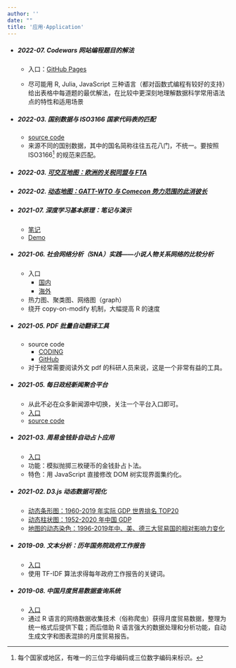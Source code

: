 ```yaml
---
author: ''
date: ""
title: '应用·Application'
---
```




- ##### 2022-07. **Codewars 网站编程题目的解法**

  - 入口：[GitHub Pages](https://humoonruc.github.io/Codewars.github.io/)

  - 尽可能用 R, Julia, JavaScript 三种语言（都对函数式编程有较好的支持）给出表格中每道题的最优解法，在比较中更深刻地理解数据科学常用语法点的特性和适用场景

- ##### 2022-03. **国别数据与 ISO3166 国家代码表的匹配**
  
  - [source code](https://github.com/Humoonruc/match-national-level-data-with-ISO3166)
  - 来源不同的国别数据，其中的国名简称往往五花八门，不统一。要按照 ISO3166[^ISO3166] 的规范来匹配。
- ##### 2022-03. [可交互地图：欧洲的关税同盟与 FTA](/application/20220302-FTAs-in-Europe/FTAs-in-Europe.html)
- ##### 2022-02. [动态地图：GATT-WTO 与 Comecon 势力范围的此消彼长](/application/20220211-GATT-WTO-vs-Comecon-timeline/GATT-WTO-vs-Comecon-timeline.html)
- ##### 2021-07. **深度学习基本原理：笔记与演示**
  
  - [笔记](https://humoonruc.github.io/deep-learning-notes/README.html)
  - [Demo](https://humoonruc.github.io/deep-learning-notes/)
  
- ##### 2021-06. **社会网络分析（SNA）实践——小说人物关系网络的比较分析**
  
  - 入口
    - [国内](https://humoonruc.coding.net/p/r/d/2021-06-fiction-character-network-igraph/git)
    - [海外](https://github.com/Humoonruc/2021-06-fiction-character-network-igraph)
  - 热力图、聚类图、网络图（graph）
  - 绕开 copy-on-modify 机制，大幅提高 R 的速度
  
- ##### 2021-05. **PDF 批量自动翻译工具**
  
  - source code
    - [CODING](https://humoonruc.coding.net/p/node.js-demo/d/translate-pdf-node/git)
    - [GitHub](https://github.com/Humoonruc/translate-pdf-node.git)
  - 对于经常需要阅读外文 pdf 的科研人员来说，这是一个非常有益的工具。


- ##### 2021-05. **每日政经新闻聚合平台**
  
  - 从此不必在众多新闻源中切换，关注一个平台入口即可。
  - [入口](https://humoonruc.github.io/newsCrawling.github.io/)
  - [source code](https://humoonruc.coding.net/p/node.js-demo/d/newsCrawling/git)


- ##### 2021-03. **周易金钱卦自动占卜应用**
  
  - [入口](https://coding-pages-bucket-3567755-8816340-17729-609722-1305177755.cos-website.ap-hongkong.myqcloud.com/)
  - 功能：模拟抛掷三枚硬币的金钱卦占卜法。
  - 特色：用 JavaScript 直接修改 DOM 树实现界面集约化。


- ##### 2021-02. **D3.js 动态数据可视化**
  
  - [动态条形图：1960-2019 年实际 GDP 世界排名 TOP20](/application/202102-real-gdp-rank-dynamic-barchart/index.html)
  - [动态柱状图：1952-2020 年中国 GDP](/application/202102-china-gdp-dynamic-histogram/index.html)
  - [地图的动态染色：1996-2019年中、美、德三大贸易国的相对影响力变化](/application/202102-trade-influence-sphere-change-USA-DEU-CHN/index.html)


- ##### 2019-09. **文本分析：历年国务院政府工作报告**

  - [入口](https://humoon.shinyapps.io/Text_analysis/)
  - 使用 TF-IDF 算法求得每年政府工作报告的关键词。


- ##### 2019-08. **中国月度贸易数据查询系统**
  
  - [入口](https://humoon.shinyapps.io/China_trade/)
  - 通过 R 语言的网络数据收集技术（俗称爬虫）获得月度贸易数据，整理为统一格式后提供下载；而后借助 R 语言强大的数据处理和分析功能，自动生成文字和图表混排的月度贸易报告。

[^ISO3166]: 每个国家或地区，有唯一的三位字母编码或三位数字编码来标识。
